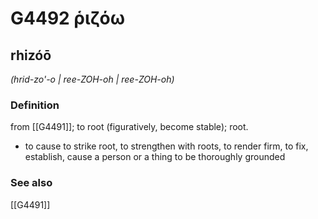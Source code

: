 # G4492 ῥιζόω

## rhizóō

_(hrid-zo'-o | ree-ZOH-oh | ree-ZOH-oh)_

### Definition

from [[G4491]]; to root (figuratively, become stable); root.

- to cause to strike root, to strengthen with roots, to render firm, to fix, establish, cause a person or a thing to be thoroughly grounded

### See also

[[G4491]]

